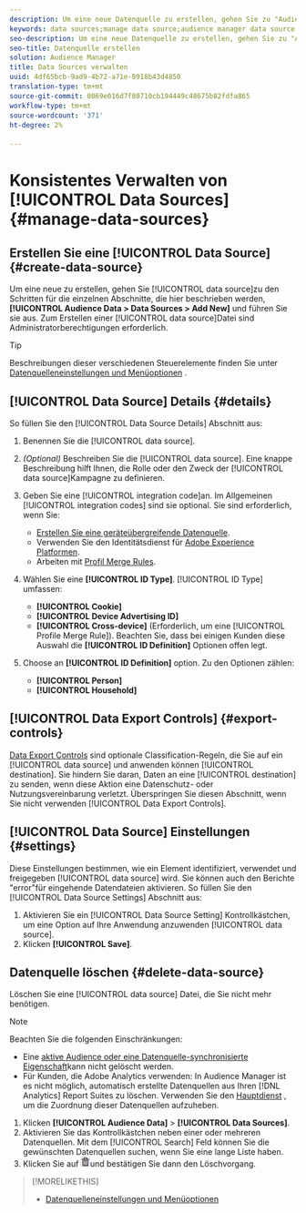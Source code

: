 ```yaml
---
description: Um eine neue Datenquelle zu erstellen, gehen Sie zu "Audience-Daten"> "Datenquellen"> "Hinzufügen Neu"und führen Sie die Schritte für jeden dieser Abschnitte aus. Zum Erstellen einer Datenquelle sind Administratorberechtigungen erforderlich.
keywords: data sources;manage data source;audience manager data source
seo-description: Um eine neue Datenquelle zu erstellen, gehen Sie zu "Audience-Daten"> "Datenquellen"> "Hinzufügen Neu"und führen Sie die Schritte für jeden dieser Abschnitte aus. Zum Erstellen einer Datenquelle sind Administratorberechtigungen erforderlich.
seo-title: Datenquelle erstellen
solution: Audience Manager
title: Data Sources verwalten
uuid: 4df65bcb-9ad9-4b72-a71e-8918b43d4850
translation-type: tm+mt
source-git-commit: 0869e016d7f80710cb194449c48675b82fdfa865
workflow-type: tm+mt
source-wordcount: '371'
ht-degree: 2%

---
```



# Konsistentes Verwalten von [!UICONTROL Data Sources] {#manage-data-sources}

## Erstellen Sie eine [!UICONTROL Data Source] {#create-data-source}

Um eine neue zu erstellen, gehen Sie [!UICONTROL data source]zu den Schritten für die einzelnen Abschnitte, die hier beschrieben werden, **[!UICONTROL Audience Data > Data Sources > Add New]** und führen Sie sie aus. Zum Erstellen einer [!UICONTROL data source]Datei sind Administratorberechtigungen erforderlich.

<!-- create-datasource.xml -->

>[!TIP]
>
>Beschreibungen dieser verschiedenen Steuerelemente finden Sie unter [Datenquelleneinstellungen und Menüoptionen](../features/datasources-list-and-settings.md#settings-menu-options) .

## [!UICONTROL Data Source] Details {#details}

So füllen Sie den [!UICONTROL Data Source Details] Abschnitt aus:

1. Benennen Sie die [!UICONTROL data source].
1. *(Optional)* Beschreiben Sie die [!UICONTROL data source]. Eine knappe Beschreibung hilft Ihnen, die Rolle oder den Zweck der [!UICONTROL data source]Kampagne zu definieren.
1. Geben Sie eine [!UICONTROL integration code]an. Im Allgemeinen [!UICONTROL integration codes] sind sie optional. Sie sind erforderlich, wenn Sie:

   * [Erstellen Sie eine geräteübergreifende Datenquelle](../features/profile-merge-rules/merge-rules-start.md#create-data-source).
   * Verwenden Sie den Identitätsdienst für [Adobe Experience Platformen](https://docs.adobe.com/content/help/en/id-service/using/home.html).
   * Arbeiten mit [Profil Merge Rules](../features/profile-merge-rules/merge-rules-start.md).

1. Wählen Sie eine **[!UICONTROL ID Type]**. [!UICONTROL ID Type] umfassen:

   * **[!UICONTROL Cookie]**
   * **[!UICONTROL Device Advertising ID]**
   * **[!UICONTROL Cross-device]** (Erforderlich, um eine [!UICONTROL Profile Merge Rule]). Beachten Sie, dass bei einigen Kunden diese Auswahl die **[!UICONTROL ID Definition]** Optionen offen legt.

1. Choose an **[!UICONTROL ID Definition]** option. Zu den Optionen zählen:

   * **[!UICONTROL Person]**
   * **[!UICONTROL Household]**

## [!UICONTROL Data Export Controls] {#export-controls}

[Data Export Controls](../features/data-export-controls.md) sind optionale Classification-Regeln, die Sie auf ein [!UICONTROL data source] und anwenden können [!UICONTROL destination]. Sie hindern Sie daran, Daten an eine [!UICONTROL destination] zu senden, wenn diese Aktion eine Datenschutz- oder Nutzungsvereinbarung verletzt. Überspringen Sie diesen Abschnitt, wenn Sie nicht verwenden [!UICONTROL Data Export Controls].

## [!UICONTROL Data Source] Einstellungen {#settings}

Diese Einstellungen bestimmen, wie ein Element identifiziert, verwendet und freigegeben [!UICONTROL data source] wird. Sie können auch den Berichte &quot;error&quot;für eingehende Datendateien aktivieren. So füllen Sie den [!UICONTROL Data Source Settings] Abschnitt aus:

1. Aktivieren Sie ein [!UICONTROL Data Source Setting] Kontrollkästchen, um eine Option auf Ihre Anwendung anzuwenden [!UICONTROL data source].
2. Klicken **[!UICONTROL Save]**.

## Datenquelle löschen {#delete-data-source}

<!-- t_datasource_delete.xml -->

Löschen Sie eine [!UICONTROL data source] Datei, die Sie nicht mehr benötigen.

>[!NOTE]
>
>Beachten Sie die folgenden Einschränkungen:
>
>* Eine [aktive Audience oder eine Datenquelle-synchronisierte Eigenschaft](../features/traits/client-activity-synced-audience-traits.md)kann nicht gelöscht werden.
>* Für Kunden, die Adobe Analytics verwenden: In Audience Manager ist es nicht möglich, automatisch erstellte Datenquellen aus Ihren [!DNL Analytics] Report Suites zu löschen. Verwenden Sie den [Hauptdienst](https://docs.adobe.com/content/help/en/core-services/interface/about-core-services/core-services-landing.html) , um die Zuordnung dieser Datenquellen aufzuheben.


1. Klicken **[!UICONTROL Audience Data]** > **[!UICONTROL Data Sources]**.
1. Aktivieren Sie das Kontrollkästchen neben einer oder mehreren Datenquellen.
Mit dem [!UICONTROL Search] Feld können Sie die gewünschten Datenquellen suchen, wenn Sie eine lange Liste haben.
1. Klicken Sie auf ![](assets/icon_trash.png)und bestätigen Sie dann den Löschvorgang.


>[!MORELIKETHIS]
>
>* [Datenquelleneinstellungen und Menüoptionen](../features/datasources-list-and-settings.md#settings-menu-options)